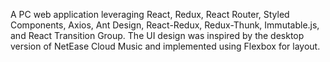 A PC web application leveraging React, Redux, React Router, Styled Components, Axios, Ant Design, React-Redux, Redux-Thunk, Immutable.js, and React Transition Group. The UI design was inspired by the desktop version of NetEase Cloud Music and implemented using Flexbox for layout.
